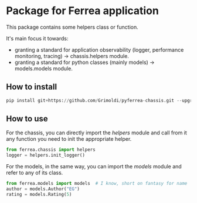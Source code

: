 # Package for Ferrea application

This package contains some helpers class or function.

It's main focus it towards:

- granting a standard for application observability (logger, performance monitoring, tracing) -> chassis.helpers module.
- granting a standard for python classes (mainly models) -> models.models module.

## How to install

``` python
pip install git+https://github.com/Grimoldi/pyferrea-chassis.git --upgrade
```

## How to use

For the chassis, you can directly import the _helpers_ module and call from it any function you need to init the appropriate helper.

``` python
from ferrea.chassis import helpers
logger = helpers.init_logger()
```

For the models, in the same way, you can import the _models_ module and refer to any of its class.

``` python
from ferrea.models import models  # I know, short on fantasy for name
author = models.Author("EG")
rating = models.Rating(5)
```
